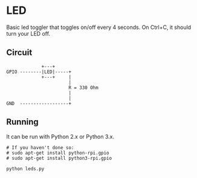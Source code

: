 # LED

Basic led toggler that toggles on/off every 4 seconds. On Ctrl+C, it should turn your LED off.

## Circuit

```
             +---+
GPIO --------|LED|-----+
             +---+     |
                       |
                       R = 330 Ohm
                       |
                       |
GND  ------------------+

```

## Running

It can be run with Python 2.x or Python 3.x.

```
# If you haven't done so:
# sudo apt-get install python-rpi.gpio
# sudo apt-get install python3-rpi.gpio

python leds.py
```
